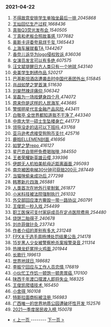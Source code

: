 ### 2021-04-22 
1. [ 不得故意安排学生单独坐最后一排 ](https://s.weibo.com/weibo?q=%23%E4%B8%8D%E5%BE%97%E6%95%85%E6%84%8F%E5%AE%89%E6%8E%92%E5%AD%A6%E7%94%9F%E5%8D%95%E7%8B%AC%E5%9D%90%E6%9C%80%E5%90%8E%E4%B8%80%E6%8E%92%23&Refer=top) *2045868*
1. [ 王灿回忆生产过程 ](https://s.weibo.com/weibo?q=%23%E7%8E%8B%E7%81%BF%E5%9B%9E%E5%BF%86%E7%94%9F%E4%BA%A7%E8%BF%87%E7%A8%8B%23&Refer=top) *1668436*
1. [ 真我Q3荧光发布会 ](https://s.weibo.com/weibo?q=%23%E7%9C%9F%E6%88%91Q3%E8%8D%A7%E5%85%89%E5%8F%91%E5%B8%83%E4%BC%9A%23&topic_ad=1&Refer=top) *1540505*
1. [ 丁真和老板合照故事感 ](https://s.weibo.com/weibo?q=%E4%B8%81%E7%9C%9F%E5%92%8C%E8%80%81%E6%9D%BF%E5%90%88%E7%85%A7%E6%95%85%E4%BA%8B%E6%84%9F&Refer=top) *1377682*
1. [ 奥斯卡评委夸易烊千玺 ](https://s.weibo.com/weibo?q=%23%E5%A5%A5%E6%96%AF%E5%8D%A1%E8%AF%84%E5%A7%94%E5%A4%B8%E6%98%93%E7%83%8A%E5%8D%83%E7%8E%BA%23&Refer=top) *1365443*
1. [ 上海车展就看TA ](https://s.weibo.com/weibo?q=%23%E4%B8%8A%E6%B5%B7%E8%BD%A6%E5%B1%95%E5%B0%B1%E7%9C%8BTA%23&topic_ad=1&Refer=top) *1344267*
1. [ 香奈儿诉华为logo侵权败诉 ](https://s.weibo.com/weibo?q=%23%E9%A6%99%E5%A5%88%E5%84%BF%E8%AF%89%E5%8D%8E%E4%B8%BAlogo%E4%BE%B5%E6%9D%83%E8%B4%A5%E8%AF%89%23&Refer=top) *836036*
1. [ 女演员发言可以有多绝 ](https://s.weibo.com/weibo?q=%23%E5%A5%B3%E6%BC%94%E5%91%98%E5%8F%91%E8%A8%80%E5%8F%AF%E4%BB%A5%E6%9C%89%E5%A4%9A%E7%BB%9D%23&Refer=top) *607575*
1. [ 汪文斌提醒日方人类只有一个地球 ](https://s.weibo.com/weibo?q=%23%E6%B1%AA%E6%96%87%E6%96%8C%E6%8F%90%E9%86%92%E6%97%A5%E6%96%B9%E4%BA%BA%E7%B1%BB%E5%8F%AA%E6%9C%89%E4%B8%80%E4%B8%AA%E5%9C%B0%E7%90%83%23&Refer=top) *543140*
1. [ 央美学生刺绣作品 ](https://s.weibo.com/weibo?q=%23%E5%A4%AE%E7%BE%8E%E5%AD%A6%E7%94%9F%E5%88%BA%E7%BB%A3%E4%BD%9C%E5%93%81%23&Refer=top) *520217*
1. [ 巴基斯坦酒店遭袭击时中国代表团外出 ](https://s.weibo.com/weibo?q=%E5%B7%B4%E5%9F%BA%E6%96%AF%E5%9D%A6%E9%85%92%E5%BA%97%E9%81%AD%E8%A2%AD%E5%87%BB%E6%97%B6%E4%B8%AD%E5%9B%BD%E4%BB%A3%E8%A1%A8%E5%9B%A2%E5%A4%96%E5%87%BA&Refer=top) *515845*
1. [ 肖战如梦之梦首演 ](https://s.weibo.com/weibo?q=%23%E8%82%96%E6%88%98%E5%A6%82%E6%A2%A6%E4%B9%8B%E6%A2%A6%E9%A6%96%E6%BC%94%23&Refer=top) *511630*
1. [ 刘昊然辣评痛仰 ](https://s.weibo.com/weibo?q=%23%E5%88%98%E6%98%8A%E7%84%B6%E8%BE%A3%E8%AF%84%E7%97%9B%E4%BB%B0%23&Refer=top) *506342*
1. [ 吴磊为一场戏健身四个月 ](https://s.weibo.com/weibo?q=%23%E5%90%B4%E7%A3%8A%E4%B8%BA%E4%B8%80%E5%9C%BA%E6%88%8F%E5%81%A5%E8%BA%AB%E5%9B%9B%E4%B8%AA%E6%9C%88%23&Refer=top) *474072*
1. [ 原来你是这样的人民海军 ](https://s.weibo.com/weibo?q=%E5%8E%9F%E6%9D%A5%E4%BD%A0%E6%98%AF%E8%BF%99%E6%A0%B7%E7%9A%84%E4%BA%BA%E6%B0%91%E6%B5%B7%E5%86%9B&Refer=top) *443685*
1. [ 警惕明星代言金融产品风险 ](https://s.weibo.com/weibo?q=%23%E8%AD%A6%E6%83%95%E6%98%8E%E6%98%9F%E4%BB%A3%E8%A8%80%E9%87%91%E8%9E%8D%E4%BA%A7%E5%93%81%E9%A3%8E%E9%99%A9%23&Refer=top) *443411*
1. [ 白敬亭 全世界都知道我不干净了 ](https://s.weibo.com/weibo?q=%E7%99%BD%E6%95%AC%E4%BA%AD%20%E5%85%A8%E4%B8%96%E7%95%8C%E9%83%BD%E7%9F%A5%E9%81%93%E6%88%91%E4%B8%8D%E5%B9%B2%E5%87%80%E4%BA%86&Refer=top) *443340*
1. [ 中南大学一硕士生坠楼身亡 ](https://s.weibo.com/weibo?q=%23%E4%B8%AD%E5%8D%97%E5%A4%A7%E5%AD%A6%E4%B8%80%E7%A1%95%E5%A3%AB%E7%94%9F%E5%9D%A0%E6%A5%BC%E8%BA%AB%E4%BA%A1%23&Refer=top) *441773*
1. [ 领导没走的话可以下班吗 ](https://s.weibo.com/weibo?q=%23%E9%A2%86%E5%AF%BC%E6%B2%A1%E8%B5%B0%E7%9A%84%E8%AF%9D%E5%8F%AF%E4%BB%A5%E4%B8%8B%E7%8F%AD%E5%90%97%23&Refer=top) *431768*
1. [ 亚马逊考虑接受狗狗币支付 ](https://s.weibo.com/weibo?q=%E4%BA%9A%E9%A9%AC%E9%80%8A%E8%80%83%E8%99%91%E6%8E%A5%E5%8F%97%E7%8B%97%E7%8B%97%E5%B8%81%E6%94%AF%E4%BB%98&Refer=top) *425716*
1. [ 鹿晗ELLEMEN封面 ](https://s.weibo.com/weibo?q=%23%E9%B9%BF%E6%99%97ELLEMEN%E5%B0%81%E9%9D%A2%23&Refer=top) *416956*
1. [ 如梦之梦repo ](https://s.weibo.com/weibo?q=%E5%A6%82%E6%A2%A6%E4%B9%8B%E6%A2%A6repo&Refer=top) *416127*
1. [ 星巴克自带杯免费喝咖啡 ](https://s.weibo.com/weibo?q=%23%E6%98%9F%E5%B7%B4%E5%85%8B%E8%87%AA%E5%B8%A6%E6%9D%AF%E5%85%8D%E8%B4%B9%E5%96%9D%E5%92%96%E5%95%A1%23&Refer=top) *384550*
1. [ 王者荣耀新英雄云缨 ](https://s.weibo.com/weibo?q=%23%E7%8E%8B%E8%80%85%E8%8D%A3%E8%80%80%E6%96%B0%E8%8B%B1%E9%9B%84%E4%BA%91%E7%BC%A8%23&Refer=top) *339396*
1. [ 伊朗无人机拍美航母近距离画面 ](https://s.weibo.com/weibo?q=%23%E4%BC%8A%E6%9C%97%E6%97%A0%E4%BA%BA%E6%9C%BA%E6%8B%8D%E7%BE%8E%E8%88%AA%E6%AF%8D%E8%BF%91%E8%B7%9D%E7%A6%BB%E7%94%BB%E9%9D%A2%23&Refer=top) *295093*
1. [ 南京被困电梯30分钟可获赔200元 ](https://s.weibo.com/weibo?q=%E5%8D%97%E4%BA%AC%E8%A2%AB%E5%9B%B0%E7%94%B5%E6%A2%AF30%E5%88%86%E9%92%9F%E5%8F%AF%E8%8E%B7%E8%B5%94200%E5%85%83&Refer=top) *287449*
1. [ 当猫咪偷亲成功后 ](https://s.weibo.com/weibo?q=%23%E5%BD%93%E7%8C%AB%E5%92%AA%E5%81%B7%E4%BA%B2%E6%88%90%E5%8A%9F%E5%90%8E%23&Refer=top) *277298*
1. [ 韩寒新片四海 ](https://s.weibo.com/weibo?q=%E9%9F%A9%E5%AF%92%E6%96%B0%E7%89%87%E5%9B%9B%E6%B5%B7&Refer=top) *265881*
1. [ 人类首次在地外行星制氧 ](https://s.weibo.com/weibo?q=%23%E4%BA%BA%E7%B1%BB%E9%A6%96%E6%AC%A1%E5%9C%A8%E5%9C%B0%E5%A4%96%E8%A1%8C%E6%98%9F%E5%88%B6%E6%B0%A7%23&Refer=top) *261877*
1. [ 小米科技被法院强制执行 ](https://s.weibo.com/weibo?q=%E5%B0%8F%E7%B1%B3%E7%A7%91%E6%8A%80%E8%A2%AB%E6%B3%95%E9%99%A2%E5%BC%BA%E5%88%B6%E6%89%A7%E8%A1%8C&Refer=top) *261032*
1. [ 外交部回应澳方撕毁一带一路协议 ](https://s.weibo.com/weibo?q=%E5%A4%96%E4%BA%A4%E9%83%A8%E5%9B%9E%E5%BA%94%E6%BE%B3%E6%96%B9%E6%92%95%E6%AF%81%E4%B8%80%E5%B8%A6%E4%B8%80%E8%B7%AF%E5%8D%8F%E8%AE%AE&Refer=top) *260791*
1. [ 王俊凯一秒入戏 ](https://s.weibo.com/weibo?q=%23%E7%8E%8B%E4%BF%8A%E5%87%AF%E4%B8%80%E7%A7%92%E5%85%A5%E6%88%8F%23&Refer=top) *254499*
1. [ 职工医保可支付家庭成员在定点医院费用 ](https://s.weibo.com/weibo?q=%E8%81%8C%E5%B7%A5%E5%8C%BB%E4%BF%9D%E5%8F%AF%E6%94%AF%E4%BB%98%E5%AE%B6%E5%BA%AD%E6%88%90%E5%91%98%E5%9C%A8%E5%AE%9A%E7%82%B9%E5%8C%BB%E9%99%A2%E8%B4%B9%E7%94%A8&Refer=top) *254480*
1. [ 烧饼二胎得子 ](https://s.weibo.com/weibo?q=%23%E7%83%A7%E9%A5%BC%E4%BA%8C%E8%83%8E%E5%BE%97%E5%AD%90%23&Refer=top) *240678*
1. [ 刘亦菲做针灸 ](https://s.weibo.com/weibo?q=%23%E5%88%98%E4%BA%A6%E8%8F%B2%E5%81%9A%E9%92%88%E7%81%B8%23&Refer=top) *237743*
1. [ 作者介绍的差别有多大 ](https://s.weibo.com/weibo?q=%23%E4%BD%9C%E8%80%85%E4%BB%8B%E7%BB%8D%E7%9A%84%E5%B7%AE%E5%88%AB%E6%9C%89%E5%A4%9A%E5%A4%A7%23&Refer=top) *231248*
1. [ FPX关于选手周杨博处罚结果公告 ](https://s.weibo.com/weibo?q=%23FPX%E5%85%B3%E4%BA%8E%E9%80%89%E6%89%8B%E5%91%A8%E6%9D%A8%E5%8D%9A%E5%A4%84%E7%BD%9A%E7%BB%93%E6%9E%9C%E5%85%AC%E5%91%8A%23&Refer=top) *214178*
1. [ 15岁黑人少女被警察枪杀案报警录音 ](https://s.weibo.com/weibo?q=%2315%E5%B2%81%E9%BB%91%E4%BA%BA%E5%B0%91%E5%A5%B3%E8%A2%AB%E8%AD%A6%E5%AF%9F%E6%9E%AA%E6%9D%80%E6%A1%88%E6%8A%A5%E8%AD%A6%E5%BD%95%E9%9F%B3%23&Refer=top) *211314*
1. [ 热辣龙虾尾拌火鸡面 ](https://s.weibo.com/weibo?q=%23%E7%83%AD%E8%BE%A3%E9%BE%99%E8%99%BE%E5%B0%BE%E6%8B%8C%E7%81%AB%E9%B8%A1%E9%9D%A2%23&Refer=top) *201944*
1. [ 长歌行 ](https://s.weibo.com/weibo?q=%E9%95%BF%E6%AD%8C%E8%A1%8C&Refer=top) *199613*
1. [ 世界地球日 ](https://s.weibo.com/weibo?q=%23%E4%B8%96%E7%95%8C%E5%9C%B0%E7%90%83%E6%97%A5%23&Refer=top) *198682*
1. [ 李振宁回应与工作人员恋情 ](https://s.weibo.com/weibo?q=%23%E6%9D%8E%E6%8C%AF%E5%AE%81%E5%9B%9E%E5%BA%94%E4%B8%8E%E5%B7%A5%E4%BD%9C%E4%BA%BA%E5%91%98%E6%81%8B%E6%83%85%23&Refer=top) *176819*
1. [ 小伙忙工作饥一顿饱一顿患胃癌 ](https://s.weibo.com/weibo?q=%23%E5%B0%8F%E4%BC%99%E5%BF%99%E5%B7%A5%E4%BD%9C%E9%A5%A5%E4%B8%80%E9%A1%BF%E9%A5%B1%E4%B8%80%E9%A1%BF%E6%82%A3%E8%83%83%E7%99%8C%23&Refer=top) *170100*
1. [ 陕西千年渡口摆渡人即将失业 ](https://s.weibo.com/weibo?q=%E9%99%95%E8%A5%BF%E5%8D%83%E5%B9%B4%E6%B8%A1%E5%8F%A3%E6%91%86%E6%B8%A1%E4%BA%BA%E5%8D%B3%E5%B0%86%E5%A4%B1%E4%B8%9A&Refer=top) *168325*
1. [ 王俊凯爬墙技术 ](https://s.weibo.com/weibo?q=%23%E7%8E%8B%E4%BF%8A%E5%87%AF%E7%88%AC%E5%A2%99%E6%8A%80%E6%9C%AF%23&Refer=top) *165450*
1. [ 小舍得 ](https://s.weibo.com/weibo?q=%E5%B0%8F%E8%88%8D%E5%BE%97&Refer=top) *160108*
1. [ 特斯拉面商标被注册 ](https://s.weibo.com/weibo?q=%E7%89%B9%E6%96%AF%E6%8B%89%E9%9D%A2%E5%95%86%E6%A0%87%E8%A2%AB%E6%B3%A8%E5%86%8C&Refer=top) *156983*
1. [ 广西唯一的世界地质公园遭破坏性开发 ](https://s.weibo.com/weibo?q=%23%E5%B9%BF%E8%A5%BF%E5%94%AF%E4%B8%80%E7%9A%84%E4%B8%96%E7%95%8C%E5%9C%B0%E8%B4%A8%E5%85%AC%E5%9B%AD%E9%81%AD%E7%A0%B4%E5%9D%8F%E6%80%A7%E5%BC%80%E5%8F%91%23&Refer=top) *152576*
1. [ 2021一季度居民收入榜 ](https://s.weibo.com/weibo?q=2021%E4%B8%80%E5%AD%A3%E5%BA%A6%E5%B1%85%E6%B0%91%E6%94%B6%E5%85%A5%E6%A6%9C&Refer=top) *150078* 

- [ < 上一页 ](https://github.com/able8/weibo-hot-record/blob/master/2021-04-21.md) -------- [ 下一页 > ](https://github.com/able8/weibo-hot-record/blob/master/2021-04-23.md)